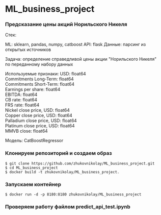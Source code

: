 # ML_business_project
### Предсказание цены акций Норильского Никеля
Стек:

ML: sklearn, pandas, numpy, catboost
API: flask 
Данные: парсинг из открытых источников

Задача: определение справедливой цены акции "Норильского Никеля" по переданному набору данных

Используемые признаки:
USD: float64       
Commitments Long-Term: float64       
Commitments Short-Term: float64       
Earnings per share: float64       
EBITDA: float64       
CB rate: float64       
FRS rate: float64       
Nickel close price, USD: float64       
Copper close price, USD: float64       
Palladium close price, USD: float64       
Platinum close price, USD: float64       
MMVB close: float64   

Модель: CatBoostRegressor

### Клонируем репозиторий и создаем образ
```
$ git clone https://github.com/zhukovnikolay/ML_business_project.git
$ cd ML_business_project
$ docker build -t zhukovnikolay/ML_business_project.
```

### Запускаем контейнер

```
$ docker run -d -p 8180:8180 zhukovnikolay/ML_business_project
```

### Проверяем работу файлом predict_api_test.ipynb
